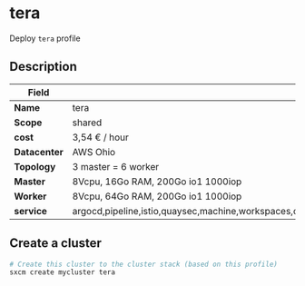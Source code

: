 # tera

Deploy `tera` profile

## Description

| Field          | Content                                                                                                             |
| -------------- | ------------------------------------------------------------------------------------------------------------------- |
| **Name**       | tera                                                                                                                |
| **Scope**      | shared                                                                                                              |
| **cost**       | 3,54 € / hour                                                                                                       |
| **Datacenter** | AWS Ohio                                                                                                            |
| **Topology**   | 3 master = 6 worker                                                                                                 |
| **Master**     | 8Vcpu, 16Go RAM, 200Go io1  1000iop                                                                                 |
| **Worker**     | 8Vcpu,  64Go RAM, 200Go io1  1000iop                                                                                |
| **service**    | argocd,pipeline,istio,quaysec,machine,workspaces,couchbase,sso,vault,Knative,logging,RHACM,quay,OCS,metering,3Scale |

## Create a cluster

```bash
# Create this cluster to the cluster stack (based on this profile)
sxcm create mycluster tera
```
